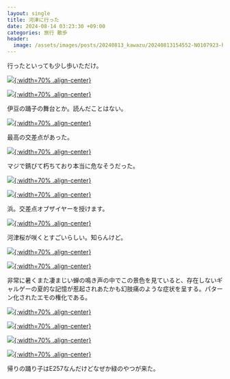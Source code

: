 ```yaml
---
layout: single
title: 河津に行った
date: 2024-08-14 03:23:30 +09:00
categories: 旅行 散歩
header:
  image: /assets/images/posts/20240813_kawazu/20240813154552-N0107923-header.webp
---
```


行ったといっても少し歩いただけ。

[![](/assets/images/posts/20240813_kawazu/20240813153451-N0107897.webp){:width=70% .align-center}](/assets/images/posts/20240813_kawazu/20240813153451-N0107897.webp)

[![](/assets/images/posts/20240813_kawazu/20240813153635-N0107899.webp){:width=70% .align-center}](/assets/images/posts/20240813_kawazu/20240813153635-N0107899.webp)

伊豆の踊子の舞台とか。読んだことはない。

[![](/assets/images/posts/20240813_kawazu/20240813154042-N0107901.webp){:width=70% .align-center}](/assets/images/posts/20240813_kawazu/20240813154042-N0107901.webp)

最高の交差点があった。

[![](/assets/images/posts/20240813_kawazu/20240813154212-N0107905.webp){:width=70% .align-center}](/assets/images/posts/20240813_kawazu/20240813154212-N0107905.webp)

マジで錆びて朽ちており本当に危なそうだった。

[![](/assets/images/posts/20240813_kawazu/20240813154256-N0107909.webp){:width=70% .align-center}](/assets/images/posts/20240813_kawazu/20240813154256-N0107909.webp)

[![](/assets/images/posts/20240813_kawazu/20240813154541-N0107922.webp){:width=70% .align-center}](/assets/images/posts/20240813_kawazu/20240813154541-N0107922.webp)

浜。交差点オブザイヤーを授けます。

[![](/assets/images/posts/20240813_kawazu/20240813155051-N0107933.webp){:width=70% .align-center}](/assets/images/posts/20240813_kawazu/20240813155051-N0107933.webp)

河津桜が咲くとすごいらしい。知らんけど。

[![](/assets/images/posts/20240813_kawazu/20240813155123-N0107934.webp){:width=70% .align-center}](/assets/images/posts/20240813_kawazu/20240813155123-N0107934.webp)

[![](/assets/images/posts/20240813_kawazu/20240813155245-N0107935.webp){:width=70% .align-center}](/assets/images/posts/20240813_kawazu/20240813155245-N0107935.webp)

非常に暑くまた凄まじい蝉の鳴き声の中でこの景色を見ていると、存在しないギャルゲーの夏的な記憶が惹起されあたかも幻肢痛のような症状を呈する。パターン化されたエモの権化である。

[![](/assets/images/posts/20240813_kawazu/20240813155359-N0107943.webp){:width=70% .align-center}](/assets/images/posts/20240813_kawazu/20240813155359-N0107943.webp)

[![](/assets/images/posts/20240813_kawazu/20240813160800-N0107954.webp){:width=70% .align-center}](/assets/images/posts/20240813_kawazu/20240813160800-N0107954.webp)

[![](/assets/images/posts/20240813_kawazu/20240813160922-N0107956.webp){:width=70% .align-center}](/assets/images/posts/20240813_kawazu/20240813160922-N0107956.webp)

[![](/assets/images/posts/20240813_kawazu/20240813161640-N0107966.webp){:width=70% .align-center}](/assets/images/posts/20240813_kawazu/20240813161640-N0107966.webp)

帰りの踊り子はE257なんだけどなぜか緑のやつが来た。

